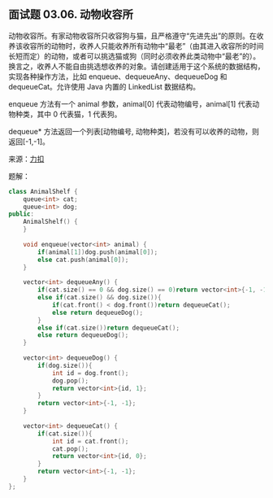## 面试题 03.06. 动物收容所
动物收容所。有家动物收容所只收容狗与猫，且严格遵守“先进先出”的原则。在收养该收容所的动物时，收养人只能收养所有动物中“最老”（由其进入收容所的时间长短而定）的动物，或者可以挑选猫或狗（同时必须收养此类动物中“最老”的）。换言之，收养人不能自由挑选想收养的对象。请创建适用于这个系统的数据结构，实现各种操作方法，比如 enqueue、dequeueAny、dequeueDog 和 dequeueCat。允许使用 Java 内置的 LinkedList 数据结构。

enqueue 方法有一个 animal 参数，animal[0] 代表动物编号，animal[1] 代表动物种类，其中 0 代表猫，1 代表狗。

dequeue* 方法返回一个列表[动物编号, 动物种类]，若没有可以收养的动物，则返回[-1,-1]。

来源：[力扣](https://leetcode-cn.com/problems/animal-shelter-lcci)

题解：
```C++
class AnimalShelf {
    queue<int> cat;
    queue<int> dog;
public:
    AnimalShelf() {
    }
    
    void enqueue(vector<int> animal) {
        if(animal[1])dog.push(animal[0]);
        else cat.push(animal[0]);
    }
    
    vector<int> dequeueAny() {
        if(cat.size() == 0 && dog.size() == 0)return vector<int>{-1, -1};
        else if(cat.size() && dog.size()){
            if(cat.front() < dog.front())return dequeueCat();
            else return dequeueDog();
        }
        else if(cat.size())return dequeueCat();
        else return dequeueDog();
    }
    
    vector<int> dequeueDog() {
        if(dog.size()){
            int id = dog.front();
            dog.pop();
            return vector<int>{id, 1};
        }
        return vector<int>{-1, -1};
    }
    
    vector<int> dequeueCat() {
        if(cat.size()){
            int id = cat.front();
            cat.pop();
            return vector<int>{id, 0};
        }
        return vector<int>{-1, -1};
    }
};
```
